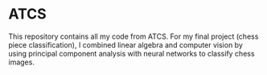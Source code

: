 # ATCS

This repository contains all my code from ATCS.  For my final project (chess piece classification), I combined linear algebra and computer vision by using principal component analysis with neural networks to classify chess images.

